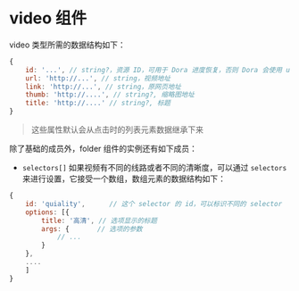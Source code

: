 # video 组件

video 类型所需的数据结构如下：
```javascript
{
    id: '...', // string?，资源 ID，可用于 Dora 进度恢复，否则 Dora 会使用 url 作为进度恢复的标识
    url: 'http://...', // string，视频地址
    link: 'http://...', // string，原网页地址
    thumb: 'http://....', // string?, 缩略图地址
    title: 'http://....' // string?, 标题
}
```
> 这些属性默认会从点击时的列表元素数据继承下来

除了基础的成员外，folder 组件的实例还有如下成员：
  - `selectors[]`
如果视频有不同的线路或者不同的清晰度，可以通过 `selectors` 来进行设置，它接受一个数组，数组元素的数据结构如下：

```javascript
{
    id: 'quiality',      // 这个 selector 的 id，可以标识不同的 selector
    options: [{
        title: '高清', // 选项显示的标题
        args: {       // 选项的参数
            // ... 
        }
    },
    ....
    ]
}
 ```